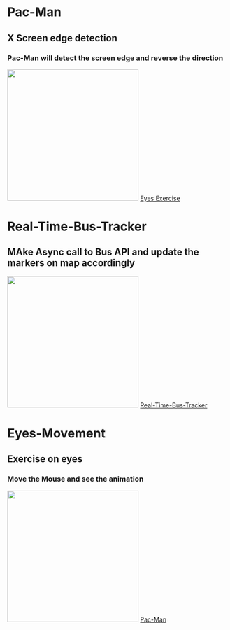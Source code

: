 
# Pac-Man
## X Screen edge detection 
### Pac-Man will detect the screen edge and reverse the direction 
<img src ="https://github.com/mitstack/MITModule/blob/main/PacMan/pac-man.PNG" width = '300'/>
<a href ="https://github.com/mitstack/MITModule/tree/main/PacMan">Eyes Exercise </a>


# Real-Time-Bus-Tracker
## MAke Async call to Bus API and update the markers on map accordingly
<img src= "https://github.com/mitstack/MITModule/blob/main/Real-Time-Bus-Tracker/mapbox.PNG" width='300'/>
<a href="https://github.com/mitstack/MITModule/tree/main/Real-Time-Bus-Tracker"> Real-Time-Bus-Tracker</a>


# Eyes-Movement
## Exercise on eyes
### Move the Mouse and see the animation
<img src= "https://github.com/mitstack/MITModule/blob/main/Eye-Ball-Movement/oneeye.png" width='300'/>
<a href="https://github.com/mitstack/MITModule/tree/main/Eye-Ball-Movement"> Pac-Man </a>
